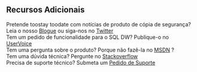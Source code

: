 ## <a name="additional-resources"></a>Recursos Adicionais

Pretende toostay toodate com notícias de produto de cópia de segurança? Leia o nosso [Blogue] ou siga-nos no [Twitter] </br>
Tem um pedido de funcionalidade para o SQL DW? Publique-o no [UserVoice] </br>
Tem uma pergunta sobre o produto? Porque não fazê-la no [MSDN] ?</br>
Tem uma dúvida técnica? Pergunte no [Stackoverflow]</br>
Precisa de suporte técnico? Submeta um [Pedido de Suporte]</br>

[Blogue]: https://azure.microsoft.com/blog/tag/azure-sql-data-warehouse/
[Twitter]: https://twitter.com/AzureSQLDW
[UserVoice]: https://feedback.azure.com/forums/307516-sql-data-warehouse
[MSDN]: https://social.msdn.microsoft.com/Forums/azure/en-US/home?forum=AzureSQLDataWarehouse
[Stackoverflow]: http://stackoverflow.com/questions/tagged/azure-sqldw
[Pedido de Suporte]: ../articles/sql-data-warehouse/sql-data-warehouse-get-started-create-support-ticket.md



